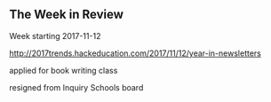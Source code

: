 ## The Week in Review

Week starting 2017-11-12

http://2017trends.hackeducation.com/2017/11/12/year-in-newsletters

applied for book writing class

resigned from Inquiry Schools board


